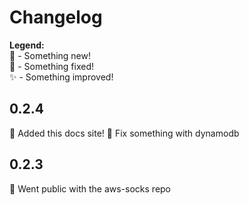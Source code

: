 # Changelog

**Legend:** <br/>
🚀 - Something new! <br/>
🔧 - Something fixed! <br/>
✨ - Something improved!


## 0.2.4
🚀 Added this docs site!
🔧 Fix something with dynamodb

## 0.2.3
🚀 Went public with the aws-socks repo